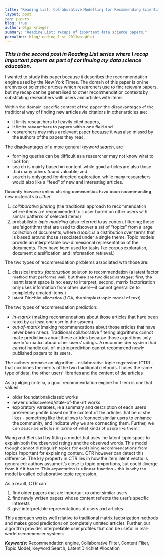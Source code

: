 ```yaml
---
title: "Reading List: Collaborative Modelling for Recommending Scientific Aricles, Chong Wang and David M. Blei, 2001"
layout: post
tag: papers
blog: true
author: Olga Krieger
summary: "Reading List: recaps of important data science papers."
permalink: blog/reading-list-2011wangblei
---
```


### *This is the second post in Reading List series where I recap important papers as part of continuing my data science education.*

I wanted to study this paper because it describes the recommendation engine used by the New York Times. The domain of this paper is online archives of scientific articles which researchers use to find relevant papers, but my recap can be generalised to other recommendation contexts by substituting researchers with users and articles with items.

Within the domain-specific context of the paper, the disadvantages of the traditional way of finding new articles via citations in other articles are:
- it limits researchers to heavily cited papers, 
- it limits researchers to papers within one field and
- researchers may miss a relevant paper because it was also missed by the authors of the papers they read.

The disadvantages of a more general *keyword search*, are:
- forming queries can be difficult as a researcher may not know what to look for; 
- search is mainly based on content, while good articles are also those that many others found valuable; and 
- search is only good for directed exploration, while many researchers would also like a “feed” of new and interesting articles.

Recently however online sharing communities have been recommending new material via *either* 
1. *collaborative filtering* (the traditional approach to recommendation where items are recommended to a user based on other users with similar patterns of selected items)
2. probabilistic *topic modeling* (also referred to as content filtering; these are ‘algorithms that are used to discover a set of “topics” from a large collection of documents, where *a topic is* a distribution over terms that is biased around those associated under a single theme. Topic models provide an interpretable low-dimensional representation of the documents. They have been used for tasks like corpus exploration, document classification, and information retrieval.)

The two types of recommendation problems associated with those are:
1. classical *matrix factorization* solution to recommendation (a latent factor method that performs well, but there are two disadvantages: first, the learnt latent space is not easy to interpret; second, matrix factorization only uses information from other users—it cannot generalize to completely unrated items.)
2. latent Dirichlet allocation (*LDA*, the simplest topic model of text).

The two types of recommendation prediction: 
- *in-matrix* (making recommendations about those articles that have been rated by at least one user in the system) 
- *out-of-matrix* (making recommendations about those articles that have never been rated). Traditional collaborative filtering algorithms cannot make predictions about these articles because those algorithms only use information about other users’ ratings. A recommender system that cannot handle out-of-matrix prediction cannot recommend newly published papers to its users.

The authors propose an algorithm - collaborative topic regression (CTR) - that combines the merits of the two traditional methods. It uses the same type of data, the other users’ libraries and the content of the articles.

As a judging criteria, a good recommendation engine for them is one that values
- older foundational/classic works
- newer undiscovered/state-of-the-art works
- exploratory variables, ie a summary and description of each user’s preference profile based on the content of the articles that he or she likes - something like that allows to ‘connect similar users to enhance the community, and indicate why we are connecting them. Further, we can describe articles in terms of what kinds of users like them.’

Wang and Blei start by fitting a model that uses the latent topic space to explain both the observed ratings and the observed words. This model though cannot distinguish topics for explaining recommendations from topics important for explaining content. CTR however can detect this difference. The key property in CTR lies in how the item latent vector is generated: authors assume it’s close to topic proportions, but could diverge from it if it has to. This expectation is a linear function - this is why the model is called collaborative topic regression.

As a result, CTR can 
1. find older papers that are important to other similar users 
2. find newly written papers whose content reflects the user’s specific interests
3. give interpretable representations of users and articles.

This approach works well relative to traditional matrix factorization methods and makes good predictions on completely unrated articles. Further, our algorithm provides interpretable user profiles that can be useful in real-world recommender systems.



**_Keywords:_** Recommendation engine, Collaborative Filter, Content Filter, Topic Model, Keyword Search, Latent Dirichlet Allocation
